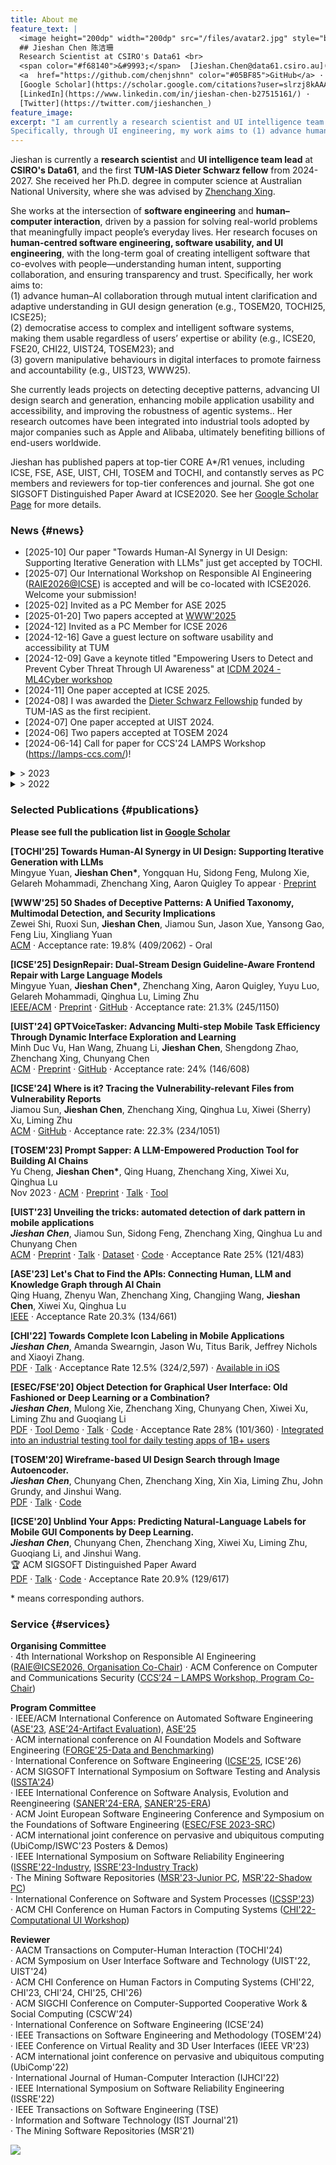 ```yaml
---
title: About me
feature_text: |
  <image height="200dp" width="200dp" src="/files/avatar2.jpg" style="border-radius: 50%;" /> 
  ## Jieshan Chen 陈洁珊
  Research Scientist at CSIRO's Data61 <br>
  <span color="#f68140">&#9993;</span>  [Jieshan.Chen@data61.csiro.au](mailto:Jieshan.Chen@data61.csiro.au) · 
  <a  href="https://github.com/chenjshnn" color="#05BF85">GitHub</a> · 
  [Google Scholar](https://scholar.google.com/citations?user=slrzj8kAAAAJ&hl=en) · 
  [LinkedIn](https://www.linkedin.com/in/jieshan-chen-b27515161/) · 
  [Twitter](https://twitter.com/jieshanchen_)
feature_image: 
excerpt: "I am currently a research scientist and UI intelligence team lead at CSIRO's Data61, and the first TUM-IAS Dieter Schwarz fellow from 2024-2027. Before joining Data61, I pursued my Ph.D. degree in computer science at Australian National University. My work lies in the fields of software engineering, deep learning, and human computer interaction. My main research topics are around **human-centred software engineering**, **software usability** and **UI engineering**. My long-term goal is to create intelligent software that co-evolves with people—understanding human intent, supporting collaboration, and ensuring transparency and trust.
Specifically, through UI engineering, my work aims to (1) advance human–AI collaboration through mutual intent clarification and adaptive understanding in software GUI design generation; (2) democratise the use of complex and intelligent software and AI regardless of expertise and ability; and (3) govern manipulative behaviours in digital interfaces. " 
---
```


Jieshan is currently a **research scientist** and **UI intelligence team lead** at **CSIRO's Data61**, and the first **TUM-IAS Dieter Schwarz fellow** from 2024-2027. She received her Ph.D. degree in computer science at Australian National University, where she was advised by [Zhenchang Xing](https://cecs.anu.edu.au/people/zhenchang-xing).

She works at the intersection of **software engineering** and **human–computer interaction**, driven by a passion for solving real-world problems that meaningfully impact people’s everyday lives. Her research focuses on **human-centred software engineering, software usability, and UI engineering**, with the long-term goal of creating intelligent software that co-evolves with people—understanding human intent, supporting collaboration, and ensuring transparency and trust. Specifically, her work aims to: <br />
(1) advance human–AI collaboration through mutual intent clarification and adaptive understanding in GUI design generation (e.g., TOSEM20, TOCHI25, ICSE25); <br />
(2) democratise access to complex and intelligent software systems, making them usable regardless of users’ expertise or ability (e.g., ICSE20, FSE20, CHI22, UIST24, TOSEM23); and <br />
(3) govern manipulative behaviours in digital interfaces to promote fairness and accountability (e.g., UIST23, WWW25).

She currently leads projects on detecting deceptive patterns, advancing UI design search and generation, enhancing mobile application usability and accessibility, and improving the robustness of agentic systems.. Her research outcomes have been integrated into industrial tools adopted by major companies such as Apple and Alibaba, ultimately benefiting billions of end-users worldwide.

Jieshan has published papers at top-tier CORE A*/R1 venues, including ICSE, FSE, ASE, UIST, CHI, TOSEM and TOCHI, and contanstly serves as PC members and reviewers for top-tier conferences and journal. She got one SIGSOFT Distinguished Paper Award at ICSE2020. See her [Google Scholar Page](https://scholar.google.com/citations?user=slrzj8kAAAAJ) for more details.



### News {#news}
- [2025-10] Our paper "Towards Human-AI Synergy in UI Design: Supporting Iterative Generation with LLMs" just get accepted by TOCHI.
- [2025-07] Our International Workshop on Responsible AI Engineering ([RAIE2026@ICSE](https://conf.researchr.org/home/icse-2026/raie-2026#Call-for-Papers)) is accepted and will be co-located with ICSE2026. Welcome your submission! 
- [2025-02] Invited as a PC Member for ASE 2025
- [2025-01-20] Two papers accepted at [WWW'2025](https://www2025.thewebconf.org/)
- [2024-12] Invited as a PC Member for ICSE 2026
- [2024-12-16] Gave a guest lecture on software usability and accessibility at TUM
- [2024-12-09] Gave a keynote titled "Empowering Users to Detect and Prevent Cyber Threat Through UI Awareness" at [ICDM 2024 - ML4Cyber workshop](https://ml4cyber.github.io/24/)
- [2024-11] One paper accepted at ICSE 2025.
- [2024-08] I was awarded the [Dieter Schwarz Fellowship](https://www.cs.cit.tum.de/en/seai/news/article/dr-jieshan-chen-awarded-prestigious-dieter-schwarz-fellowship-at-tum/) funded by TUM-IAS as the first recipient.
- [2024-07] One paper accepted at UIST 2024.
- [2024-06] Two papers accepted at TOSEM 2024
- [2024-06-14] Call for paper for CCS'24 LAMPS Workshop (https://lamps-ccs.com/)!
<details>
<summary><a> > 2023 </a></summary>
- [2023-12] Our paper "Where is it? Tracing the Vulnerability-relevant Files from Vulnerability Reports" is accepted by ICSE'2024!  <br />
- [2023-12-05] Our paper "Prompt Sapper: A LLM-Empowered Production Tool for Building AI Chains" is accepted by TOSEM 2023!  <br />
- [2023-11] Invited as a PC Member for ICSE 2025  <br />
- [2023-08-05] Our paper "Unveiling the tricks: automated detection of dark pattern in mobile applications" is accepted by [UIST 2023](https://uist.acm.org/2023/)  <br />
- [2023-07] Invited as a PC Member for SANER 2024  <br />
- [2023-05] Invited as a PC Member for ASE 2023  <br />
</details>
<details>
<summary><a> > 2022 </a></summary>
- [2022-12-01] Selected as a Junior PC Member at MSR 2023  <br />
- [2022-08-31] Gave a talk titled **"Understanding Fairness Issues in Machine Unlearning and Dark Pattern"** at [NIST Workshop on Mitigating AI Bias in Context](https://www.nccoe.nist.gov/get-involved/attend-events/workshop-mitigating-ai-bias-context)   <br />
- [2022-07-08] Released a preprint version of our work **"Extracting Replayable Interactions from Videos of Mobile App Usage"**  <br />
- [2022-01-10] Joined CSIRO's Data61 as a research scientist <br />
- [2021-11-16] Our paper **"Towards Complete Icon Labeling in Mobile Applications"** accepted at [CHI 2022](https://chi2022.acm.org/) <br />
- [2021-05-26] Presented our paper **"Wireframe-based UI Design Search through Image Autoencoder"** at ICSE 2021 <br />
</details>


### Selected Publications {#publications}

**Please see full the publication list in [Google Scholar](https://scholar.google.com/citations?user=slrzj8kAAAAJ)**

**[TOCHI'25] Towards Human-AI Synergy in UI Design: Supporting Iterative Generation with LLMs** <br />
Mingyue Yuan, **Jieshan Chen\***, Yongquan Hu, Sidong Feng, Mulong Xie, Gelareh Mohammadi, Zhenchang Xing, Aaron Quigley
To appear · [Preprint](https://arxiv.org/abs/2412.20071)

**[WWW'25] 50 Shades of Deceptive Patterns: A Unified Taxonomy, Multimodal Detection, and Security Implications** <br />
Zewei Shi, Ruoxi Sun, **Jieshan Chen**, Jiamou Sun, Jason Xue, Yansong Gao, Feng Liu, Xingliang Yuan <br />
[ACM](https://dl.acm.org/doi/abs/10.1145/3696410.3714593) · Acceptance rate: 19.8% (409/2062) - Oral

**[ICSE'25] DesignRepair: Dual-Stream Design Guideline-Aware Frontend Repair with Large Language Models** <br />
Mingyue Yuan, **Jieshan Chen\***, Zhenchang Xing, Aaron Quigley, Yuyu Luo, Gelareh Mohammadi, Qinghua Lu, Liming Zhu <br />
[IEEE/ACM](https://dl.acm.org/doi/10.1109/ICSE55347.2025.00109) · [Preprint](https://arxiv.org/pdf/2411.01606) · [GitHub](https://github.com/UGAIForge/DesignRepair2024) · Acceptance rate: 21.3% (245/1150)

**[UIST'24] GPTVoiceTasker: Advancing Multi-step Mobile Task Efficiency Through Dynamic Interface Exploration and Learning** <br />
Minh Duc Vu, Han Wang, Zhuang Li, **Jieshan Chen**, Shengdong Zhao, Zhenchang Xing, Chunyang Chen  <br />
[ACM](https://dl.acm.org/doi/10.1145/3654777.3676356) · [Preprint](https://arxiv.org/pdf/2401.14268) · [GitHub](https://github.com/vuminhduc796/GPTVoiceTasker) · Acceptance rate: 24% (146/608)

**[ICSE'24] Where is it? Tracing the Vulnerability-relevant Files from Vulnerability Reports** <br />
Jiamou Sun, **Jieshan Chen**, Zhenchang Xing, Qinghua Lu, Xiwei (Sherry) Xu, Liming Zhu <br />
[ACM](https://dl.acm.org/doi/10.1145/3597503.3639202) · [GitHub](https://github.com/anonymous-77400046/vulnerability_file_trace) · Acceptance rate: 22.3% (234/1051)

**[TOSEM'23] Prompt Sapper: A LLM-Empowered Production Tool for Building AI Chains** <br />
Yu Cheng, **Jieshan Chen\***, Qing Huang, Zhenchang Xing, Xiwei Xu, Qinghua Lu <br />
Nov 2023 · [ACM](https://dl.acm.org/doi/10.1145/3638247) · [Preprint](https://arxiv.org/pdf/2306.12028) · [Talk](https://www.youtube.com/watch?v=6QZW8WjYesI&lc=Ugyadp9ya26_0qr0g0p4AaABAg) · [Tool](https://www.aichain.online/)

**[UIST'23] Unveiling the tricks: automated detection of dark pattern in mobile applications** <br />
***Jieshan Chen***, Jiamou Sun, Sidong Feng, Zhenchang Xing, Qinghua Lu and Chunyang Chen <br />
[ACM](https://dl.acm.org/doi/10.1145/3586183.3606783) · [Preprint](https://arxiv.org/pdf/2308.05898.pdf) · [Talk](https://m.youtube.com/watch?v=PkXHuPkatpk&t=16167s) · [Dataset](https://zenodo.org/records/8126443) · [Code](https://github.com/chenjshnn/UIST23-UIGuard) · Acceptance Rate 25% (121/483)

**[ASE'23] Let's Chat to Find the APIs: Connecting Human, LLM and Knowledge Graph through AI Chain** <br />
Qing Huang, Zhenyu Wan, Zhenchang Xing, Changjing Wang, **Jieshan Chen**, Xiwei Xu, Qinghua Lu <br />
[IEEE](https://ieeexplore.ieee.org/stamp/stamp.jsp?arnumber=10298399) · Acceptance Rate 20.3% (134/661)

**[CHI'22] Towards Complete Icon Labeling in Mobile Applications** <br />
***Jieshan Chen***, Amanda Swearngin, Jason Wu, Titus Barik, Jeffrey Nichols and Xiaoyi Zhang. <br />
[PDF](/files/CHI_2022_Icon.pdf) · [Talk](https://www.youtube.com/watch?v=3eaTDpBfqQM&ab_channel=ACMSIGCHI) · Acceptance Rate 12.5% (324/2,597) · [Available in iOS](https://machinelearning.apple.com/research/icon-labelling)

**[ESEC/FSE'20] Object Detection for Graphical User Interface: Old Fashioned or Deep Learning or a Combination?** <br />
***Jieshan Chen***, Mulong Xie, Zhenchang Xing, Chunyang Chen, Xiwei Xu, Liming Zhu and Guoqiang Li <br />
[PDF](/files/FSE2020-UIDetection.pdf) · [Tool Demo](http://uied.online/) · [Talk](https://www.youtube.com/watch?v=KFFp81N6zlg) · [Code](https://github.com/chenjshnn/Object-Detection-for-Graphical-User-Interface) · Acceptance Rate 28% (101/360) · [Integrated into an industrial testing tool for daily testing apps of 1B+ users](https://taoxiease.github.io/publications/icse22seip-vtest.pdf)

**[TOSEM'20] Wireframe-based UI Design Search through Image Autoencoder.** <br />
***Jieshan Chen***, Chunyang Chen, Zhenchang Xing, Xin Xia, Liming Zhu, John Grundy, and Jinshui Wang. <br />
[PDF](/files/tosem2020-uisearch.pdf) · [Talk](https://www.youtube.com/watch?v=wF4VDrMpRdo) · [Code](https://github.com/chenjshnn/WAE)  

**[ICSE'20] Unblind Your Apps: Predicting Natural-Language Labels for Mobile GUI Components by Deep Learning.** <br />
***Jieshan Chen***, Chunyang Chen, Zhenchang Xing, Xiwei Xu, Liming Zhu, Guoqiang Li, and Jinshui Wang. <br />
🏆 ACM SIGSOFT Distinguished Paper Award <br /> 
[PDF](/files/ICSE2020-predictContent.pdf) · [Talk](https://www.youtube.com/watch?v=zoRu7UOXAeY&list=PLh7v-bsdypMGkREL9PPVczHtaVLlL4P5h&index=5) · [Code](https://github.com/chenjshnn/LabelDroid) · Acceptance Rate 20.9% (129/617)


\* means corresponding authors.

### Service {#services}
**Organising Committee** <br />
· 4th International Workshop on Responsible AI Engineering  ([RAIE@ICSE2026, Organisation Co-Chair](https://conf.researchr.org/home/icse-2026/raie-2026#Call-for-Papers))
· ACM Conference on Computer and Communications Security ([CCS’24 – LAMPS Workshop, Program Co-Chair](https://lamps-ccs.com/))

**Program Committee** <br />
· IEEE/ACM International Conference on Automated Software Engineering ([ASE'23](https://conf.researchr.org/committee/ase-2023/ase-2023-papers-program-committee), [ASE’24-Artifact Evaluation](https://conf.researchr.org/track/ase-2024/ase-2024-artifact-evaluation-track)), [ASE'25]() <br />
· ACM international conference on AI Foundation Models and Software Engineering ([FORGE'25-Data and Benchmarking](https://conf.researchr.org/committee/forge-2025/forge-2025-benchmarking-organization-committee)) <br />
· International Conference on Software Engineering ([ICSE'25](https://conf.researchr.org/track/icse-2025/icse-2025-research-track), ICSE'26) <br />
· ACM SIGSOFT International Symposium on Software Testing and Analysis ([ISSTA'24](https://2024.issta.org/track/issta-2024-papers)) <br />
· IEEE International Conference on Software Analysis, Evolution and Reengineering ([SANER'24-ERA](https://conf.researchr.org/committee/saner-2024/saner-2024-early-research-achievement--era--track--program-commitee), [SANER'25-ERA](https://conf.researchr.org/committee/saner-2025/saner-2025-early-research-achievement--era--track--program-commitee)) <br />
· ACM Joint European Software Engineering Conference and Symposium on the Foundations of Software Engineering ([ESEC/FSE 2023-SRC](https://2023.esec-fse.org/committee/fse-2023-student-research-competition-program-committee)) <br />
· ACM international joint conference on pervasive and ubiquitous computing (UbiComp/ISWC'23 Posters & Demos) <br />
· IEEE International Symposium on Software Reliability Engineering ([ISSRE'22-Industry](https://issre2022.github.io/committee_industry-PC.html), [ISSRE'23-Industry Track](https://issre.github.io/2023/committee_industry-PC.html)) <br />
· The Mining Software Repositories ([MSR'23-Junior PC](https://conf.researchr.org/committee/msr-2023/msr-2023-junior-pc-program-commitee), [MSR'22-Shadow PC](https://2021.msrconf.org/committee/msr-2021-shadow-pc-shadow-pc-committee)) <br />
· International Conference on Software and System Processes ([ICSSP'23](https://conf.researchr.org/committee/icssp-2023/icssp-2023-papers-program-committee)) <br />
· ACM CHI Conference on Human Factors in Computing Systems ([CHI'22-Computational UI Workshop](https://sites.google.com/nd.edu/computational-uichi22/home)) <br />

**Reviewer** <br />
· AACM Transactions on Computer-Human Interaction (TOCHI'24) <br />
· ACM Symposium on User Interface Software and Technology (UIST'22, UIST'24) <br />
· ACM CHI Conference on Human Factors in Computing Systems (CHI'22, CHI'23, CHI'24, CHI'25, CHI'26) <br />
· ACM SIGCHI Conference on Computer-Supported Cooperative Work & Social Computing (CSCW'24) <br />
· International Conference on Software Engineering (ICSE'24) <br />
· IEEE Transactions on Software Engineering and Methodology (TOSEM'24) <br />
· IEEE Conference on Virtual Reality and 3D User Interfaces (IEEE VR'23) <br />
· ACM international joint conference on pervasive and ubiquitous computing (UbiComp'22) <br />
· International Journal of Human-Computer Interaction (IJHCI'22) <br />
· IEEE International Symposium on Software Reliability Engineering (ISSRE'22) <br />
· IEEE Transactions on Software Engineering (TSE) <br />
· Information and Software Technology (IST Journal'21) <br />
· The Mining Software Repositories (MSR'21)


<a href="https://clustrmaps.com/site/1bnhz" title="Visit tracker"><img src="//www.clustrmaps.com/map_v2.png?d=0jSi742nBLW1zBplx2X6Hk-w2T5g-tjKJyF38nxa7fU&cl=ffffff"></a>




